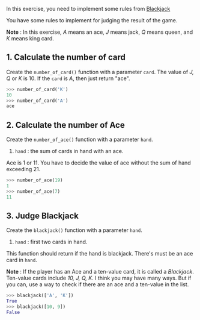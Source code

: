 In this exercise, you need to implement some rules from [Blackjack][blackjack]

You have some rules to implement for judging the result of the game.

**Note** : In this exercise, _A_ means an ace, _J_ means jack, _Q_ means queen, and _K_ means king card.

## 1. Calculate the number of card

Create the `number_of_card()` function with a parameter `card`. The value of _J, Q_ or _K_ is 10. If the `card` is _A_, then just return "ace".

```python
>>> number_of_card('K')
10
>>> number_of_card('A')
ace
```

## 2. Calculate the number of Ace

Create the `number_of_ace()` function with a parameter `hand`.

1. `hand` : the sum of cards in hand with an ace.

Ace is 1 or 11. You have to decide the value of ace without the sum of hand exceeding 21.

```python
>>> number_of_ace(19)
1
>>> number_of_ace(7)
11
```

## 3. Judge Blackjack

Create the `blackjack()` function with a parameter `hand`.

1. `hand` : first two cards in hand.

This function should return if the hand is blackjack. There's must be an ace card in `hand`.

**Note** : If the player has an Ace and a ten-value card, it is called a _Blackjack_. Ten-value cards include _10, J, Q, K_. I think you may have many ways. But if you can, use a way to check if there are an ace and a ten-value in the list.

```python
>>> blackjack(['A', 'K'])
True
>>> blackjack([10, 9])
False
```

[blackjack]: https://en.wikipedia.org/wiki/Blackjack
